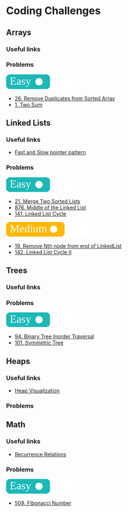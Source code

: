 # Coding Challenges

## Arrays

### Useful links

### Problems

![](tags/easy.svg)

- [26. Remove Duplicates from Sorted Array](remove-duplicates-from-sorted-array/README.md)
- [1. Two Sum](two-sum/README.md)

## Linked Lists

### Useful links

- [Fast and Slow pointer pattern](https://medium.com/@arifimran5/fast-and-slow-pointer-pattern-in-linked-list-43647869ac99)

### Problems

![](tags/easy.svg)

- [21. Merge Two Sorted Lists](merge-two-sorted-lists/README.md)
- [876. Middle of the Linked List](middle-of-the-linked-list/README.md)
- [141. Linked List Cycle](linked-list-has-cycle/README.md)

![](tags/medium.svg)

- [19. Remove Nth node from end of LinkedList](remove-nth-node-from-end-of-list/README.md)
- [142. Linked List Cycle II](linked-list-cycle-II/README.md)

## Trees

### Useful links

### Problems

![](tags/easy.svg)

- [94. Binary Tree Inorder Traversal](binary-tree-inorder-traversal/README.md)
- [101. Symmetric Tree](symmetric-tree/README.md)

## Heaps

### Useful links

- [Heap Visualization](https://www.cs.usfca.edu/~galles/visualization/Heap.html)

### Problems

## Math

### Useful links

- [Recurrence Relations](<https://math.libretexts.org/Bookshelves/Combinatorics_and_Discrete_Mathematics/Applied_Discrete_Structures_(Doerr_and_Levasseur)/08%3A_Recursion_and_Recurrence_Relations/8.03%3A_Recurrence_Relations>)

### Problems

![](tags/easy.svg)

- [509. Fibonacci Number](fibonacci-number/README.md)

